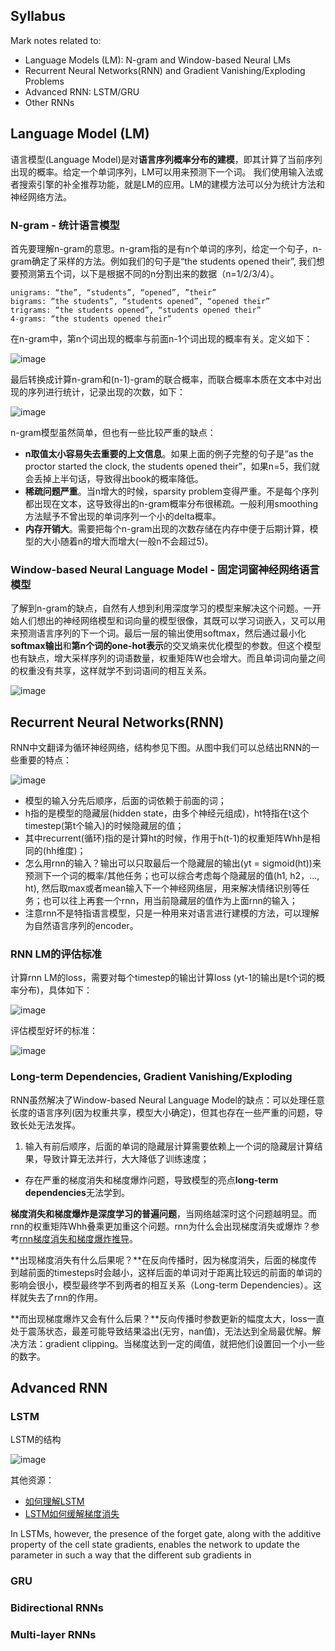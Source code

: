 ## Syllabus

Mark notes related to:

* Language Models (LM): N-gram and Window-based Neural LMs
* Recurrent Neural Networks(RNN) and Gradient Vanishing/Exploding Problems
* Advanced RNN: LSTM/GRU
* Other RNNs

## Language Model (LM)
语言模型(Language Model)是对**语言序列概率分布的建模**，即其计算了当前序列出现的概率。给定一个单词序列，LM可以用来预测下一个词。
我们使用输入法或者搜索引擎的补全推荐功能，就是LM的应用。LM的建模方法可以分为统计方法和神经网络方法。

### N-gram - 统计语言模型
首先要理解n-gram的意思。n-gram指的是有n个单词的序列，给定一个句子，n-gram确定了采样的方法。例如我们的句子是“the students opened their”, 我们想要预测第五个词，以下是根据不同的n分割出来的数据（n=1/2/3/4）。

```
unigrams: “the”, “students”, “opened”, ”their”
bigrams: “the students”, “students opened”, “opened their”
trigrams: “the students opened”, “students opened their”
4-grams: “the students opened their”
```

在n-gram中，第n个词出现的概率与前面n-1个词出现的概率有关。定义如下：

![image](https://raw.githubusercontent.com/fionattu/nlp_algorithms/master/pics/ngram_1.png)

最后转换成计算n-gram和(n-1)-gram的联合概率，而联合概率本质在文本中对出现的序列进行统计，记录出现的次数，如下：

![image](https://raw.githubusercontent.com/fionattu/nlp_algorithms/master/pics/ngram_2.png)


n-gram模型虽然简单，但也有一些比较严重的缺点：

* **n取值太小容易失去重要的上文信息**。如果上面的例子完整的句子是“as the proctor started the clock, the students opened their”，如果n=5，我们就会丢掉上半句话，导致得出book的概率降低。
* **稀疏问题严重**。当n增大的时候，sparsity problem变得严重。不是每个序列都出现在文本，这导致得出的n-gram概率分布很稀疏。一般利用smoothing方法赋予不曾出现的单词序列一个小的delta概率。
* **内存开销大**。需要把每个n-gram出现的次数存储在内存中便于后期计算，模型的大小随着n的增大而增大(一般n不会超过5)。

### Window-based Neural Language Model - 固定词窗神经网络语言模型
了解到n-gram的缺点，自然有人想到利用深度学习的模型来解决这个问题。一开始人们想出的神经网络模型和词向量的模型很像，其既可以学习词嵌入，又可以用来预测语言序列的下一个词。最后一层的输出使用softmax，然后通过最小化**softmax输出**和**第n个词的one-hot表示**的交叉熵来优化模型的参数。但这个模型也有缺点，增大采样序列的词语数量，权重矩阵W也会增大。而且单词词向量之间的权重没有共享，这样就学不到词语间的相互关系。

![image](https://raw.githubusercontent.com/fionattu/nlp_algorithms/master/pics/neural_LM.png)


## Recurrent Neural Networks(RNN)
RNN中文翻译为循环神经网络，结构参见下图。从图中我们可以总结出RNN的一些重要的特点：

![image](https://raw.githubusercontent.com/fionattu/nlp_algorithms/master/pics/rnn.png)

* 模型的输入分先后顺序，后面的词依赖于前面的词；
* h指的是模型的隐藏层(hidden state，由多个神经元组成)，ht特指在t这个timestep(第t个输入)的时候隐藏层的值；
* 其中recurrent(循环)指的是计算ht的时候，作用于h(t-1)的权重矩阵Whh是相同的(hh维度)；
* 怎么用rnn的输入？输出可以只取最后一个隐藏层的输出(yt = sigmoid(ht))来预测下一个词的概率/其他任务；也可以综合考虑每个隐藏层的值(h1, h2，..., ht), 然后取max或者mean输入下一个神经网络层，用来解决情绪识别等任务；也可以往上再套一个rnn，用当前隐藏层的值作为上面rnn的输入；
* 注意rnn不是特指语言模型，只是一种用来对语言进行建模的方法，可以理解为自然语言序列的encoder。

### RNN LM的评估标准

计算rnn LM的loss，需要对每个timestep的输出计算loss (yt-1的输出是t个词的概率分布)，具体如下：

![image](https://raw.githubusercontent.com/fionattu/nlp_algorithms/master/pics/rnn_loss.png)

评估模型好坏的标准：

![image](https://raw.githubusercontent.com/fionattu/nlp_algorithms/master/pics/rnn_eval.png)

### Long-term Dependencies, Gradient Vanishing/Exploding

RNN虽然解决了Window-based Neural Language Model的缺点：可以处理任意长度的语言序列(因为权重共享，模型大小确定)，但其也存在一些严重的问题，导致长处无法发挥。

1. 输入有前后顺序，后面的单词的隐藏层计算需要依赖上一个词的隐藏层计算结果，导致计算无法并行，大大降低了训练速度；
* 存在严重的梯度消失和梯度爆炸问题，导致模型的亮点**long-term dependencies**无法学到。


**梯度消失和梯度爆炸是深度学习的普遍问题**，当网络越深时这个问题越明显。而rnn的权重矩阵Whh叠乘更加重这个问题。rnn为什么会出现梯度消失或爆炸？参考[rnn梯度消失和梯度爆炸推导](https://github.com/fionattu/nlp_algorithms/blob/master/pics/derivation/rnn_grad_vanish_explode.pdf)。


**出现梯度消失有什么后果呢？**在反向传播时，因为梯度消失，后面的梯度传到越前面的timesteps时会越小，这样后面的单词对于距离比较远的前面的单词的影响会很小，模型最终学不到两者的相互关系（Long-term Dependencies）。这样就失去了rnn的作用。

**而出现梯度爆炸又会有什么后果？**反向传播时参数更新的幅度太大，loss一直处于震荡状态，最差可能导致结果溢出(无穷，nan值)，无法达到全局最优解。解决方法：gradient clipping。当梯度达到一定的阈值，就把他们设置回一个小一些的数字。



## Advanced RNN

### LSTM

LSTM的结构

![image](https://raw.githubusercontent.com/fionattu/nlp_algorithms/master/pics/lstm.png)

其他资源：

* [如何理解LSTM](http://colah.github.io/posts/2015-08-Understanding-LSTMs/)
* [LSTM如何缓解梯度消失](https://medium.com/datadriveninvestor/how-do-lstm-networks-solve-the-problem-of-vanishing-gradients-a6784971a577)


In LSTMs, however, the presence of the forget gate, along with the additive property of the cell state gradients, enables the network to update the parameter in such a way that the different sub gradients in 

### GRU

### Bidirectional RNNs

### Multi-layer RNNs
